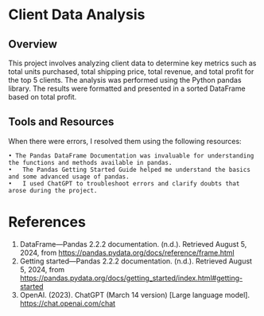 # Client Data Analysis
## Overview

This project involves analyzing client data to determine key metrics such as total units purchased, total shipping price, total revenue, and total profit for the top 5 clients. The analysis was performed using the Python pandas library. The results were formatted and presented in a sorted DataFrame based on total profit.

## Tools and Resources
When there were errors, I resolved them using the following resources:

	• The Pandas DataFrame Documentation was invaluable for understanding the functions and methods available in pandas.
	•	The Pandas Getting Started Guide helped me understand the basics and some advanced usage of pandas.
	•	I used ChatGPT to troubleshoot errors and clarify doubts that arose during the project.

# References
1. DataFrame—Pandas 2.2.2 documentation. (n.d.). Retrieved August 5, 2024, from https://pandas.pydata.org/docs/reference/frame.html
2. Getting started—Pandas 2.2.2 documentation. (n.d.). Retrieved August 5, 2024, from https://pandas.pydata.org/docs/getting_started/index.html#getting-started
3. OpenAI. (2023). ChatGPT (March 14 version) [Large language model]. https://chat.openai.com/chat
